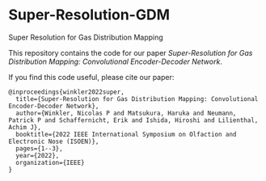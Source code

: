 # Super-Resolution-GDM
Super Resolution for Gas Distribution Mapping

This repository contains the code for our paper _Super-Resolution for Gas Distribution Mapping: Convolutional Encoder-Decoder Network_.

If you find this code useful, please cite our paper:
```
@inproceedings{winkler2022super,
  title={Super-Resolution for Gas Distribution Mapping: Convolutional Encoder-Decoder Network},
  author={Winkler, Nicolas P and Matsukura, Haruka and Neumann, Patrick P and Schaffernicht, Erik and Ishida, Hiroshi and Lilienthal, Achim J},
  booktitle={2022 IEEE International Symposium on Olfaction and Electronic Nose (ISOEN)},
  pages={1--3},
  year={2022},
  organization={IEEE}
}
```
